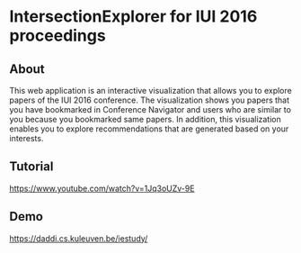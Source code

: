 # IntersectionExplorer for IUI 2016 proceedings

## About

This web application is an interactive visualization that allows you to explore papers of the IUI 2016 conference. The visualization shows you papers that you have bookmarked in Conference Navigator and users who are similar to you because you bookmarked same papers. In addition, this visualization enables you to explore recommendations that are generated based on your interests.

## Tutorial

https://www.youtube.com/watch?v=1Jq3oUZv-9E

## Demo

https://daddi.cs.kuleuven.be/iestudy/

